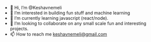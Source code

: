 - 👋 Hi, I’m @Keshavnemeli
- 👀 I’m interested in building fun stuff and machine learning
- 🌱 I’m currently learning javascript (react/node).
- 💞️ I’m looking to collaborate on any small scale fun and interesting projects.
- 📫 How to reach me keshavnemeli@gmail.com

<!---
Keshavnemeli/Keshavnemeli is a ✨ special ✨ repository because its `README.md` (this file) appears on your GitHub profile.
You can click the Preview link to take a look at your changes.
--->
